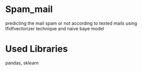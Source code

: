 # Spam_mail
predicting the mail spam or not according to texted mails using tfidfvectorizer technique and naive baye model
# Used Libraries
pandas, sklearn
